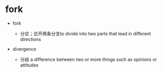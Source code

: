# fork

- fork
  - 分岔；岔开两条分支to divide into two parts that lead in different directions

- divergence
  - 分歧 a difference between two or more things such as opinions or attitudes



